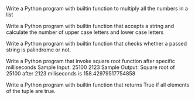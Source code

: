 Write a Python program with builtin function to multiply all the numbers in a list

Write a Python program with builtin function that accepts a string and calculate the number of upper case letters and lower case letters

Write a Python program with builtin function that checks whether a passed string is palindrome or not.

Write a Python program that invoke square root function after specific milliseconds
Sample Input: 25100 2123 Sample Output: Square root of 25100 after 2123 miliseconds is 158.42979517754858

Write a Python program with builtin function that returns True if all elements of the tuple are true.